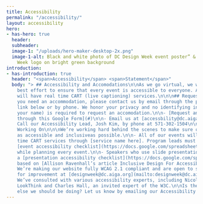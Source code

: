 ```yaml
---
title: Accessibility
permalink: "/accessibility/"
layout: accessibility
hero:
- has-hero: true
  header: 
  subheader: 
  image-1: "/uploads/hero-maker-desktop-2x.png"
  image-1-alt: Black and white photo of DC Design Week event poster” & “DC Design
    Week logo on bright green background
introduction:
- has-introduction: true
  header: "<span>Accessibility</span> <span>Statement</span>"
  body: "> ## Accessibility and Accomodations\n\nAs we go virtual, we will make our
    best effort to ensure that every event is accessible to everyone. All of our events
    will have real time CART (live captioning) services.\n\n\n## Request an Accomodation\n\nIf
    you need an accommodation, please contact us by email through the provided Google
    link below or by phone. We honor your privacy and no identifying information (i.e.
    your name) is required to request an accomodation.\n\n- [Request an accommodation
    through this Google Form](#)\n\n- Email us at [accessbility@dc.aiga.org](mailto:accessbility@dc.aiga.org)\n\n-
    Call our Accessibility Lead, Josh Kim, by phone at 571-302-1504\n\n\n## What We're
    Working On\n\n\nWe’re working hard behind the scenes to make sure our events are
    as accessible and inclusiveas possible.\n\n- All of our events will have real
    time CART services through [service name here]. Program leads must complete an
    [event accessibility checklist](https://docs.google.com/spreadsheets/d/1shzlfnSArTG-DbloZYlX8OolOblKoBRh2fxzdQFjMIo/edit?usp=sharing)
    while planning every event.\n\n- Speakers who use slide presentations must complete
    a [presentation accessibility checklist](https://docs.google.com/spreadsheets/d/1lLG6J5kqcNqQxOHT7xRfPZSSyeN3FE8Dek-EFS8AyMY/edit?usp=sharing)
    based on [Allison Ravenhall’s article Inclusive Design For Accessible Presentations](https://www.smashingmagazine.com/2018/11/inclusive-design-accessible-presentations/).\n\n-
    We’re making our website fully WCAG 2.1 compliant and are open to suggestions
    for improvement at [designweek@dc.aiga.org](mailto:designweek@dc.aiga.org).\n\n-
    We’ve consulted with various accessibility experts, including Nicole Barbuto of
    LookThink and Charles Hall, an invited expert of the W3C.\n\nIs there anything
    else we should be doing? Let us know by emailing our Accessibility Team at [designweek@dc.aiga.org](mailto:designweek@dc.aiga.org). "
---
```


